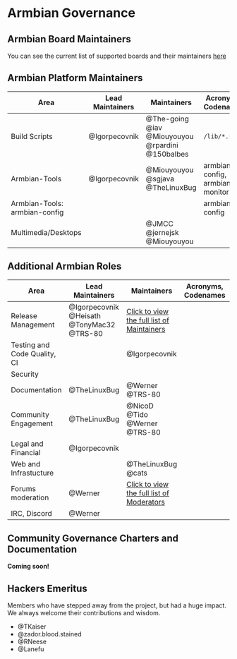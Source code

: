 # Armbian Governance

## Armbian Board Maintainers

You can see the current list of supported boards and their maintainers <a href="https://docs.armbian.com/Release_Board-Maintainers/">here</a>

## Armbian Platform Maintainers

| Area                          | Lead Maintainers | Maintainers                   | Acronyms, Codenames             | additional info                      |
|-------------------------------|-----------------|-------------------------------|---------------------------------|--------------------------------------|
| Build Scripts                 | @Igorpecovnik   | @The-going @iav @Miouyouyou @rpardini @150balbes | `/lib/*.sh`                     | code responsible for building images |
| Armbian-Tools                 | @Igorpecovnik   | @Miouyouyou @sgjava @TheLinuxBug | armbian-config, armbian-monitor | userland tools provided by Armbian   |
| Armbian-Tools: armbian-config |                 |                               | armbian-config                  |                                      |
| Multimedia/Desktops           |                 | @JMCC @jernejsk @Miouyouyou |                                 |                                      |

## Additional Armbian Roles

| Area                         | Lead Maintainers | Maintainers                                              | Acronyms, Codenames | additional info |
|------------------------------|-----------------|----------------------------------------------------------|---------------------|-----------------|
| Release Management           | @Igorpecovnik @Heisath @TonyMac32 @TRS-80 | [Click to view the full list of Maintainers](https://docs.armbian.com/Release_Board-Maintainers/) |                     |                 |
| Testing and Code Quality, CI |                 | @Igorpecovnik                                            |                     |                 |
| Security                     |                 |                                                          |                     |                 |
| Documentation                | @TheLinuxBug    | @Werner @TRS-80                                          |                     |                 |
| Community Engagement         | @TheLinuxBug    | @NicoD @Tido @Werner @TRS-80                             |                     |                 |
| Legal and Financial          | @Igorpecovnik   |                                                          |                     |                 |
| Web and Infrastucture        |                 | @TheLinuxBug @cats                                       |                     |                 |
| Forums moderation            | @Werner         | [Click to view the full list of Moderators](https://forum.armbian.com/members/2-moderators/) |                     |                 |
| IRC, Discord                 | @Werner         |                                                          |                     |                 |

## Community Governance Charters and Documentation
<b>Coming soon!</b>

## Hackers Emeritus

Members who have stepped away from the project, but had a huge impact.  We always welcome their contributions and wisdom.

* @TKaiser
* @zador.blood.stained
* @RNeese
* @Lanefu
